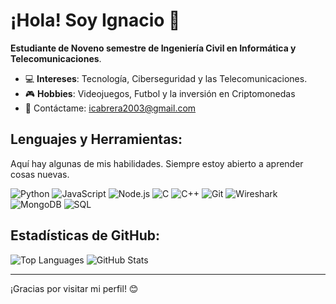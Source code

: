 # ¡Hola! Soy Ignacio 👋

**Estudiante de Noveno semestre de Ingeniería Civil en Informática y Telecomunicaciones**. 


- 💻 **Intereses**: Tecnología, Ciberseguridad y las Telecomunicaciones.
- 🎮 **Hobbies**: Videojuegos, Futbol y la inversión en Criptomonedas
- 📧 Contáctame: [icabrera2003@gmail.com](mailto:icabrera2003@gmail.com)

## Lenguajes y Herramientas:
Aquí hay algunas de mis habilidades. Siempre estoy abierto a aprender cosas nuevas.

![Python](https://img.shields.io/badge/-Python-3776AB?logo=python&logoColor=white&style=for-the-badge)
![JavaScript](https://img.shields.io/badge/-JavaScript-F7DF1E?logo=javascript&logoColor=black&style=for-the-badge)
![Node.js](https://img.shields.io/badge/-Node.js-339933?logo=node.js&logoColor=white&style=for-the-badge)
![C](https://img.shields.io/badge/-C-A8B9CC?logo=c&logoColor=black&style=for-the-badge)
![C++](https://img.shields.io/badge/-C++-00599C?logo=cplusplus&logoColor=white&style=for-the-badge)
![Git](https://img.shields.io/badge/-Git-F05032?logo=git&logoColor=white&style=for-the-badge)
![Wireshark](https://img.shields.io/badge/-Wireshark-1679A7?logo=wireshark&logoColor=white&style=for-the-badge)
![MongoDB](https://img.shields.io/badge/-MongoDB-47A248?logo=mongodb&logoColor=white&style=for-the-badge)
![SQL](https://img.shields.io/badge/-SQL-4479A1?logo=MySQL&logoColor=white&style=for-the-badge)

## Estadísticas de GitHub:
![Top Languages](https://github-readme-stats.vercel.app/api/top-langs/?username=nachitou&layout=compact&theme=tokyonight)
![GitHub Stats](https://github-readme-stats.vercel.app/api?username=nachitou&show_icons=true&theme=tokyonight)

---
¡Gracias por visitar mi perfil! 😊
